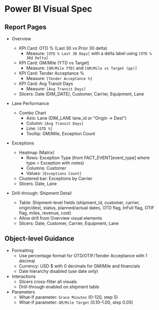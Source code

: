 # Power BI Visual Spec

## Report Pages

- Overview
  - KPI Card: OTD % (Last 30 vs Prior 30 delta)
    - Measure: `[OTD % Last 30 Days]` with a delta label using `[OTD % 30d Delta]`
  - KPI Card: GM/Mile (YTD vs Target)
    - Measure: `[GM/Mile YTD]` and `[GM/Mile vs Target (pp)]`
  - KPI Card: Tender Acceptance %
    - Measure: `[Tender Acceptance %]`
  - KPI Card: Avg Transit Days
    - Measure: `[Avg Transit Days]`
  - Slicers: Date (DIM_DATE), Customer, Carrier, Equipment, Lane

- Lane Performance
  - Combo Chart
    - Axis: Lane (DIM_LANE lane_id or "Origin → Dest")
    - Column: `[Avg Transit Days]`
    - Line: `[OTD %]`
    - Tooltip: GM/Mile, Exception Count

- Exceptions
  - Heatmap (Matrix)
    - Rows: Exception Type (from FACT_EVENT[event_type] where type = Exception with notes)
    - Columns: Customer
    - Values: `[Exceptions Count]`
  - Clustered bar: Exceptions by Carrier
  - Slicers: Date, Lane

- Drill-through: Shipment Detail
  - Table: Shipment-level fields (shipment_id, customer, carrier, origin/dest, status, planned/actual dates, OTD flag, InFull flag, OTIF flag, miles, revenue, cost)
  - Allow drill from Overview visual elements
  - Slicers: Date, Customer, Carrier, Equipment, Lane

## Object-level Guidance

- Formatting
  - Use percentage format for OTD/OTIF/Tender Acceptance with 1 decimal
  - Currency: USD $ with 0 decimals for GM/Mile and financials
  - Date hierarchy disabled (use date only)
- Interactions
  - Slicers cross-filter all visuals
  - Drill-through enabled on shipment table
- Parameters
  - What-If parameter: `Grace Minutes` (0–120, step 5)
  - What-If parameter: `GM/Mile Target` (0.10–1.00, step 0.05)

